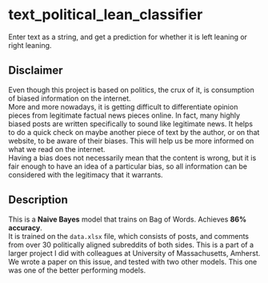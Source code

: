# text_political_lean_classifier
Enter text as a string, and get a prediction for whether it is left leaning or right leaning.

## Disclaimer

Even though this project is based on politics, the crux of it, is consumption of biased information on the internet.  
More and more nowadays, it is getting difficult to differentiate opinion pieces from legitimate factual news pieces online. In fact, many highly biased posts are written specifically to sound like legitimate news. It helps to do a quick check on maybe another piece of text by the author, or on that website, to be aware of their biases. This will help us be more informed on what we read on the internet.  
Having a bias does not necessarily mean that the content is wrong, but it is fair enough to have an idea of a particular bias, so all information can be considered with the legitimacy that it warrants.


## Description
This is a **Naive Bayes** model that trains on Bag of Words. Achieves **86% accuracy**.  
It is trained on the `data.xlsx` file, which consists of posts, and comments from over 30 politically aligned subreddits of both sides. This is a part of a larger project I did with colleagues at University of Massachusetts, Amherst. We wrote a paper on this issue, and tested with two other models. This one was one of the better performing models.
